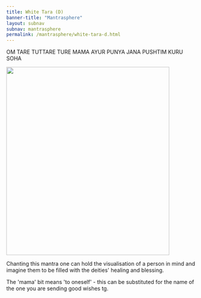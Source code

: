 ```yaml
---        
title: White Tara (D)  
banner-title: "Mantrasphere" 
layout: subnav
subnav: mantrasphere
permalink: /mantrasphere/white-tara-d.html
---        
```

        
OM TARE TUTTARE TURE MAMA AYUR PUNYA JANA PUSHTIM KURU SOHA  

<img src="{{ site.baseurl }}/assets/images/mantrasphere/white_tara_thangka_2.jpg" alt="" width="429" height="494" />  

Chanting this mantra one can hold the visualisation of a person in mind and imagine them to be filled with the deities' healing and blessing.  

The 'mama' bit means 'to oneself' - this can be substituted for the name of the one you are sending good wishes tg.  

